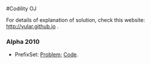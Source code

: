 #Codility OJ

For details of explanation of solution, check this website: http://yular.github.io .

### Alpha 2010
* PrefixSet: [Problem](https://codility.com/programmers/challenges/alpha2010/);   [Code]().


